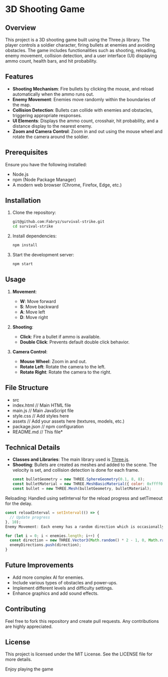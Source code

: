 # 3D Shooting Game

## Overview
This project is a 3D shooting game built using the Three.js library. The player controls a soldier character, firing bullets at enemies and avoiding obstacles. The game includes functionalities such as shooting, reloading, enemy movement, collision detection, and a user interface (UI) displaying ammo count, health bars, and hit probability.

## Features
- **Shooting Mechanism**: Fire bullets by clicking the mouse, and reload automatically when the ammo runs out.
- **Enemy Movement**: Enemies move randomly within the boundaries of the map.
- **Collision Detection**: Bullets can collide with enemies and obstacles, triggering appropriate responses.
- **UI Elements**: Displays the ammo count, crosshair, hit probability, and a distance display to the nearest enemy.
- **Zoom and Camera Control**: Zoom in and out using the mouse wheel and rotate the camera around the soldier.

## Prerequisites
Ensure you have the following installed:
- Node.js
- npm (Node Package Manager)
- A modern web browser (Chrome, Firefox, Edge, etc.)

## Installation
1. Clone the repository:
    ```sh
    git@github.com:Fabryz/survival-strike.git
    cd survival-strike
    ```

2. Install dependencies:
    ```sh
    npm install
    ```

3. Start the development server:
    ```sh
    npm start
    ```

## Usage
1. **Movement**: 
    - **W**: Move forward
    - **S**: Move backward
    - **A**: Move left
    - **D**: Move right

2. **Shooting**:
    - **Click**: Fire a bullet if ammo is available.
    - **Double Click**: Prevents default double click behavior.

3. **Camera Control**:
    - **Mouse Wheel**: Zoom in and out.
    - **Rotate Left**: Rotate the camera to the left.
    - **Rotate Right**: Rotate the camera to the right.

## File Structure
* src
* index.html // Main HTML file
* main.js // Main JavaScript file
* style.css // Add styles here
* assets // Add your assets here (textures, models, etc.)
* package.json // npm configuration
* README.md // This file*

## Technical Details
- **Classes and Libraries**: The main library used is [Three.js](https://threejs.org/).
- **Shooting**: Bullets are created as meshes and added to the scene. The velocity is set, and collision detection is done for each frame.
    ```js
  const bulletGeometry = new THREE.SphereGeometry(0.1, 8, 8);
  const bulletMaterial = new THREE.MeshBasicMaterial({ color: 0xffff00 });
  const bullet = new THREE.Mesh(bulletGeometry, bulletMaterial);
    ```
Reloading: Handled using setInterval for the reload progress and setTimeout for the delay.

```js
const reloadInterval = setInterval(() => {
  // Update progress
}, 10);
Enemy Movement: Each enemy has a random direction which is occasionally changed.

for (let i = 0; i < enemies.length; i++) {
  const direction = new THREE.Vector3(Math.random() * 2 - 1, 0, Math.random() * 2 - 1).normalize();
  enemyDirections.push(direction);
}
```

## Future Improvements
* Add more complex AI for enemies.
* Include various types of obstacles and power-ups.
* Implement different levels and difficulty settings.
* Enhance graphics and add sound effects.

## Contributing
Feel free to fork this repository and create pull requests. Any contributions are highly appreciated.

## License
This project is licensed under the MIT License. See the LICENSE file for more details.

Enjoy playing the game
